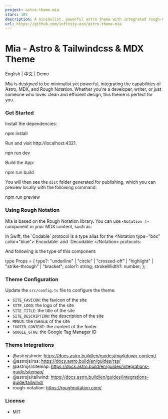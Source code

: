```yaml
---
project: astro-theme-mia
stars: 103
description: A minimalist, powerful astro theme with integrated rough-notation for engaging, informative content.
url: https://github.com/infinity-ooo/astro-theme-mia
---
```


Mia - Astro & Tailwindcss & MDX Theme
=====================================

English | 中文 | Demo

Mia is designed to be minimalist yet powerful, integrating the capabilities of Astro, MDX, and Rough Notation. Whether you're a developer, writer, or just someone who loves clean and efficient design, this theme is perfect for you.

### Get Started

Install the dependencies:

npm install

Run and visit http://localhost:4321.

npn run dev

Build the App:

npm run build

You will then see the `dist` folder generated for publishing, which you can preview locally with the following command:

npm run preview

### Using Rough Notation

Mia is based on the Rough Notation library. You can use `<Notation />` component in your MDX content, such as:

In Swift, the \`Codable\` protocol is a type alias for the <Notation type\="box" color\="blue"\>\`Encodable\` and \`Decodable\`</Notation\> protocols:

And following is the type of this component:

type Props \= {
  type?: "underline" | "circle" | "crossed-off" | "highlight" | "strike-through" | "bracket";
  color?: string;
  strokeWidth?: number;
};

### Theme Configuration

Update the `src/config.ts` file to configure the theme:

-   `SITE_FAVICON`: the favicon of the site
-   `SITE_LOGO`: the logo of the site
-   `SITE_TITLE`: the title of the site
-   `SITE_DESCRIPTION`: the description of the site
-   `MENUS`: the menus of the site
-   `FOOTER_CONTENT`: the content of the footer
-   `GOOGLE_GTAG`: the Google Tag Manager ID

### Theme Integrations

-   @astrojs/mdx: https://docs.astro.build/en/guides/markdown-content/
-   @astrojs/rss: https://docs.astro.build/en/guides/rss/
-   @astrojs/sitemap: https://docs.astro.build/en/guides/integrations-guide/sitemap/
-   @astrojs/tailwind: https://docs.astro.build/en/guides/integrations-guide/tailwind/
-   rough-notation: https://roughnotation.com/

### License

-   MIT
